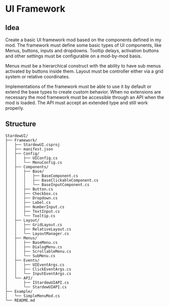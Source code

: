 ﻿# UI Framework

## Idea

Create a basic UI framework mod based on the components defined in my mod. The framework must define some basic types of UI components, like Menus, buttons, inputs and dropdowns. Tooltip delays, activation buttons and other settings must be configurable on a mod-by-mod basis.


Menus must be a hierarchical construct with the ability to have sub menus activated by buttons inside them. Layout must be controller either via a grid system or relative coordinates.


Implementations of the framework must be able to use it by default or extend the base types to create custom behavior. When no extensions are necessary the mod framework must be accessible through an API when the mod is loaded. The API must accept an extended type and still work properly.


## Structure
```
StardewUI/
├── Framework/
│   ├── StardewUI.csproj
│   ├── manifest.json
│   ├── Config/
│   │   ├── UIConfig.cs
│   │   └── MenuConfig.cs
│   ├── Components/
│   │   ├── Base/
│   │   │   ├── BaseComponent.cs
│   │   │   ├── BaseClickableComponent.cs
│   │   │   └── BaseInputComponent.cs
│   │   ├── Button.cs
│   │   ├── Checkbox.cs
│   │   ├── Dropdown.cs
│   │   ├── Label.cs
│   │   ├── NumberInput.cs
│   │   ├── TextInput.cs
│   │   └── Tooltip.cs
│   ├── Layout/
│   │   ├── GridLayout.cs
│   │   ├── RelativeLayout.cs
│   │   └── LayoutManager.cs
│   ├── Menus/
│   │   ├── BaseMenu.cs
│   │   ├── DialogMenu.cs
│   │   ├── ScrollableMenu.cs
│   │   └── SubMenu.cs
│   ├── Events/
│   │   ├── UIEventArgs.cs
│   │   ├── ClickEventArgs.cs
│   │   └── InputEventArgs.cs
│   └── API/
│       ├── IStardewUIAPI.cs
│       └── StardewUIAPI.cs
├── Example/
│   └── SimpleMenuMod.cs
└── README.md
```
